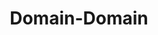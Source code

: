---
title: "Domain-Domain"

categories: ['']

tags: ['Domain', 'Domain']

arwords: 'مجال محدد'

arexps: []

enwords: ['Domain-Specific']

enexps: []

arlexicons: 'ج'

enlexicons: 'D'

authors: ['Ruqayya Roshdy']

translators: ['']

citations: 'تطبيقات الذكاء الاصطناعي في خدمة اللغة العربية'

sources: 'مركز الملك عبدالله بن عبدالعزيز الدولي لخدمة اللغة العربية'

word: "true"

slug: ""
---